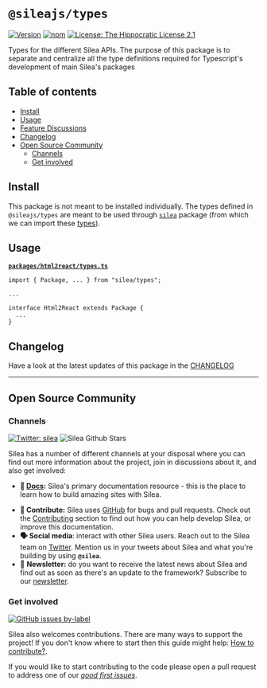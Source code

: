 # `@sileajs/types`

[![Version](https://img.shields.io/npm/v/@sileajs/types.svg)](https://www.npmjs.com/package/@sileajs/types) [![npm](https://img.shields.io/npm/dw/@sileajs/types)](https://www.npmjs.com/package/@sileajs/types) [![License: The Hippocratic License 2.1](https://img.shields.io/badge/license-The%20Hippocratic%20License%202.1-%23000)](https://github.com/SileaJS/silea/blob/master/LICENSE)

Types for the different Silea APIs.
The purpose of this package is to separate and centralize all the type definitions required for Typescript's development of main Silea's packages

## Table of contents

<!-- toc -->

-   [Install](#install)
-   [Usage](#usage)
-   [Feature Discussions](#feature-discussions)
-   [Changelog](#changelog)
-   [Open Source Community](#open-source-community)
    -   [Channels](#channels)
    -   [Get involved](#get-involved)

<!-- tocstop -->

## Install

This package is not meant to be installed individually.
The types defined in `@sileajs/types` are meant to be used through [`silea`](https://github.com/SileaJS/silea/tree/dev/packages/silea) package (from which we can import these [types](https://github.com/SileaJS/silea/blob/dev/packages/silea/types/index.ts)).

## Usage

[**`packages/html2react/types.ts`**](https://github.com/SileaJS/silea/blob/dev/packages/html2react/types.ts)

```
import { Package, ... } from "silea/types";

...

interface Html2React extends Package {
  ...
}

```

## Changelog

Have a look at the latest updates of this package in the [CHANGELOG](https://github.com/SileaJS/silea/blob/dev/packages/types/CHANGELOG.md)

---

## Open Source Community

### Channels

[![Twitter: silea](https://img.shields.io/twitter/follow/silea.svg?style=social)](https://twitter.com/silea) ![Silea Github Stars](https://img.shields.io/github/stars/sileajs/silea?style=social)

Silea has a number of different channels at your disposal where you can find out more information about the project, join in discussions about it, and also get involved:

-   **📖 [Docs](https://docs.sileajs.com/):** Silea's primary documentation resource - this is the place to learn how to build amazing sites with Silea.

*   **🐞 Contribute:** Silea uses [GitHub](https://github.com/SileaJS/silea) for bugs and pull requests. Check out the [Contributing](../contributing/) section to find out how you can help develop Silea, or improve this documentation.
*   **🗣 Social media**: interact with other Silea users. Reach out to the Silea team on [Twitter](https://twitter.com/silea). Mention us in your tweets about Silea and what you're building by using **`@silea`**.
*   💌 **Newsletter:** do you want to receive the latest news about Silea and find out as soon as there's an update to the framework? Subscribe to our [newsletter](https://sileajs.com/#newsletter).

### Get involved

[![GitHub issues by-label](https://img.shields.io/github/issues/sileajs/silea/good%20first%20issue)](https://github.com/SileaJS/silea/issues?q=is%3Aissue+is%3Aopen+label%3A%22good+first+issue%22)

Silea also welcomes contributions. There are many ways to support the project! If you don't know where to start then this guide might help: [How to contribute?](https://docs.sileajs.com/contributing/how-to-contribute).

If you would like to start contributing to the code please open a pull request to address one of our [_good first issues_](https://github.com/SileaJS/silea/issues?q=is%3Aissue+is%3Aopen+label%3A%22good+first+issue%22).
